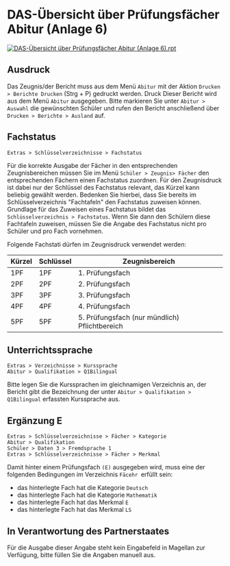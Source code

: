 ﻿# DAS-Übersicht über Prüfungsfächer Abitur (Anlage 6)

[2]:/assets/images/DAS/das34.png "DAS-Übersicht über Prüfungsfächer Abitur (Anlage 6).rpt"
[![DAS-Übersicht über Prüfungsfächer Abitur (Anlage 6).rpt][2]][2]

## Ausdruck

Das Zeugnis/der Bericht muss aus dem Menü `Abitur` mit der Aktion `Drucken > Berichte Drucken` (Strg + P) gedruckt werden.
Druck
Dieser Bericht wird aus dem Menü `Abitur` ausgegeben. Bitte markieren Sie unter `Abitur > Auswahl` die gewünschten Schüler und rufen den Bericht anschließend über `Drucken > Berichte > Ausland` auf.

## Fachstatus

 `Extras > Schlüsselverzeichnisse > Fachstatus`

Für die korrekte Ausgabe der Fächer in den entsprechenden Zeugnisbereichen müssen Sie im Menü `Schüler > Zeugnis> Fächer` den entsprechenden Fächern einen Fachstatus zuordnen. Für den Zeugnisdruck ist dabei nur der Schlüssel des Fachstatus relevant, das Kürzel kann beliebig gewählt werden. Bedenken Sie hierbei, dass Sie bereits im Schlüsselverzeichnis "Fachtafeln" den Fachstatus zuweisen können. Grundlage für das Zuweisen eines Fachstatus bildet das `Schlüsselverzeichnis > Fachstatus`. Wenn Sie dann den Schülern diese Fachtafeln zuweisen, müssen Sie die Angabe des Fachstatus nicht pro Schüler und pro Fach vornehmen.

Folgende Fachstati dürfen im Zeugnisdruck verwendet werden:

Kürzel |  Schlüssel | Zeugnisbereich
--|--|--
1PF | 1PF  | 1. Prüfungsfach
2PF  |  2PF  |  2. Prüfungsfach
3PF  |  3PF |  3. Prüfungsfach
4PF  |  4PF | 4. Prüfungsfach
5PF | 5PF | 5. Prüfungsfach (nur mündlich) Pflichtbereich

## Unterrichtssprache

`Extras > Verzeichnisse > Kurssprache`<br/> `Abitur > Qualifikation > Q1Bilingual`

Bitte legen Sie die Kurssprachen im gleichnamigen Verzeichnis an, der Bericht gibt die Bezeichnung der unter `Abitur > Qualifikation > Q1Bilingual` erfassten Kurssprache aus.

## Ergänzung E

`Extras > Schlüsselverzeichnisse > Fächer > Kategorie`<br/> `Abitur > Qualifikation`<br/>`Schüler > Daten 3 > Fremdsprache 1`<br/>`Extras > Schlüsselverzeichnisse > Fächer > Merkmal`

Damit hinter einem Prüfungsfach `(E)` ausgegeben wird, muss eine der folgenden Bedingungen im Verzeichnis `Fäcehr `erfüllt sein:

* das hinterlegte Fach hat die Kategorie `Deutsch`
* das hinterlegte Fach hat die Kategorie `Mathematik`
* das hinterlegte Fach hat das Merkmal `E`
* das hinterlegte Fach hat das Merkmal `LS`

## In Verantwortung des Partnerstaates

Für die Ausgabe dieser Angabe steht kein Eingabefeld in Magellan zur Verfügung, bitte füllen Sie die Angaben manuell aus.
